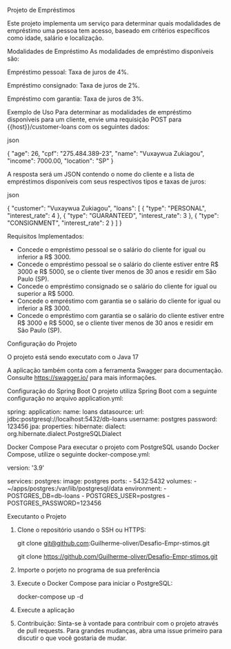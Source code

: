 Projeto de Empréstimos

Este projeto implementa um serviço para determinar quais modalidades de empréstimo uma pessoa tem acesso, baseado em critérios específicos como idade, salário e localização.

Modalidades de Empréstimo
As modalidades de empréstimo disponíveis são:

Empréstimo pessoal: Taxa de juros de 4%.

Empréstimo consignado: Taxa de juros de 2%.

Empréstimo com garantia: Taxa de juros de 3%.

Exemplo de Uso
Para determinar as modalidades de empréstimo disponíveis para um cliente, envie uma requisição POST para {{host}}/customer-loans com os seguintes dados:

json

{
  "age": 26,
  "cpf": "275.484.389-23",
  "name": "Vuxaywua Zukiagou",
  "income": 7000.00,
  "location": "SP"
}

A resposta será um JSON contendo o nome do cliente e a lista de empréstimos disponíveis com seus respectivos tipos e taxas de juros:

json

{
  "customer": "Vuxaywua Zukiagou",
  "loans": [
    {
      "type": "PERSONAL",
      "interest_rate": 4
    },
    {
      "type": "GUARANTEED",
      "interest_rate": 3
    },
    {
      "type": "CONSIGNMENT",
      "interest_rate": 2
    }
  ]
}

Requisitos Implementados:

* Concede o empréstimo pessoal se o salário do cliente for igual ou inferior a R$ 3000.
* Concede o empréstimo pessoal se o salário do cliente estiver entre R$ 3000 e R$ 5000, se o cliente tiver menos de 30 anos e residir em São Paulo (SP).
* Concede o empréstimo consignado se o salário do cliente for igual ou superior a R$ 5000.
* Concede o empréstimo com garantia se o salário do cliente for igual ou inferior a R$ 3000.
* Concede o empréstimo com garantia se o salário do cliente estiver entre R$ 3000 e R$ 5000, se o cliente tiver menos de 30 anos e residir em São Paulo (SP).

Configuração do Projeto

O projeto está sendo executato com o Java 17

A aplicação também conta com a ferramenta Swagger para documentação. Consulte https://swagger.io/ para mais informações.

Configuração do Spring Boot
O projeto utiliza Spring Boot com a seguinte configuração no arquivo application.yml:

spring:
  application:
    name: loans
  datasource:
    url: jdbc:postgresql://localhost:5432/db-loans
    username: postgres
    password: 123456
  jpa:
    properties:
      hibernate:
        dialect: org.hibernate.dialect.PostgreSQLDialect
        
Docker Compose
Para executar o projeto com PostgreSQL usando Docker Compose, utilize o seguinte docker-compose.yml:

version: '3.9'

services:
  postgres:
    image: postgres
    ports:
      - 5432:5432
    volumes:
      - ~/apps/postgres:/var/lib/postgresql/data
    environment:
      - POSTGRES_DB=db-loans
      - POSTGRES_USER=postgres
      - POSTGRES_PASSWORD=123456

Executanto o Projeto

1. Clone o repositório usando o SSH ou HTTPS:
   
    git clone git@github.com:Guilherme-oliver/Desafio-Empr-stimos.git

    git clone https://github.com/Guilherme-oliver/Desafio-Empr-stimos.git

2. Importe o porjeto no programa de sua preferência

3. Execute o Docker Compose para iniciar o PostgreSQL:

    docker-compose up -d

4. Execute a aplicação

5. Contribuição: Sinta-se à vontade para contribuir com o projeto através de pull requests. Para grandes mudanças, abra uma issue primeiro para discutir o que você gostaria de mudar.

